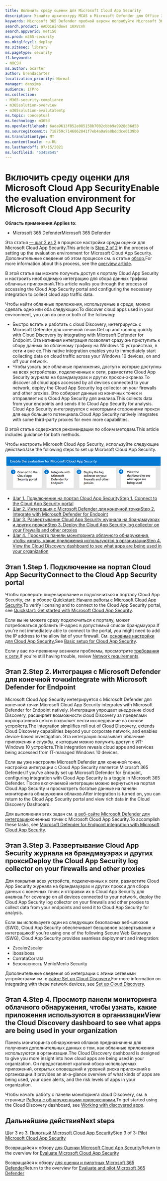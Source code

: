 ```yaml
---
title: Включить среду оценки для Microsoft Cloud App Security
description: Узнайте архитектуру MCAS в Microsoft Defender для Office 365 и узнайте о взаимодействии между Microsoft 365 Defender продуктами.
keywords: Microsoft 365 Defender пробной версии попробуйте Microsoft 365 Defender, оцените Microsoft 365 Defender, Microsoft 365 Defender лаборатории оценки, пилот Microsoft 365 Defender, кибербезопасность, расширенные постоянные угрозы, безопасность предприятия, устройства, устройства, удостоверения, пользователей, данные, приложения, инциденты, автоматическое расследование и исправление, продвинутая охота
search.product: eADQiWindows 10XVcnh
search.appverid: met150
ms.prod: m365-security
ms.mktglfcycl: deploy
ms.sitesec: library
ms.pagetype: security
f1.keywords:
- NOCSH
ms.author: bcarter
author: brendacarter
localization_priority: Normal
manager: dansimp
audience: ITPro
ms.collection:
- M365-security-compliance
- m365solution-overview
- m365solution-evalutatemtp
ms.topic: conceptual
ms.technology: m365d
ms.openlocfilehash: 6ada9613f852e085158b7002cbbb9a9928d36d58
ms.sourcegitcommit: 718759c7146062841f7eb4a0a9a8bdddce0139b0
ms.translationtype: MT
ms.contentlocale: ru-RU
ms.lasthandoff: 07/15/2021
ms.locfileid: "53458545"
---
```

# <a name="enable-the-evaluation-environment-for-microsoft-cloud-app-security"></a><span data-ttu-id="c1660-104">Включить среду оценки для Microsoft Cloud App Security</span><span class="sxs-lookup"><span data-stu-id="c1660-104">Enable the evaluation environment for Microsoft Cloud App Security</span></span>


<span data-ttu-id="c1660-105">**Область применения:**</span><span class="sxs-lookup"><span data-stu-id="c1660-105">**Applies to:**</span></span>

- <span data-ttu-id="c1660-106">Microsoft 365 Defender</span><span class="sxs-lookup"><span data-stu-id="c1660-106">Microsoft 365 Defender</span></span>

<span data-ttu-id="c1660-107">Эта статья [— шаг 2 из 2](eval-defender-mcas-overview.md) в процессе настройки среды оценки для Microsoft Cloud App Security.</span><span class="sxs-lookup"><span data-stu-id="c1660-107">This article is [Step 2 of 2](eval-defender-mcas-overview.md) in the process of setting up the evaluation environment for Microsoft Cloud App Security.</span></span> <span data-ttu-id="c1660-108">Дополнительные сведения об этом процессе см. в статье [обзор.](eval-defender-mcas-overview.md)</span><span class="sxs-lookup"><span data-stu-id="c1660-108">For more information about this process, see the [overview article](eval-defender-mcas-overview.md).</span></span>

<span data-ttu-id="c1660-109">В этой статье вы можете получить доступ к порталу Cloud App Security и настроить необходимую интеграцию для сбора данных трафика облачных приложений.</span><span class="sxs-lookup"><span data-stu-id="c1660-109">This article walks you through the process of accessing the Cloud App Security portal and configuring the necessary integration to collect cloud app traffic data.</span></span>

<span data-ttu-id="c1660-110">Чтобы найти облачные приложения, используемые в среде, можно сделать одно или оба следующих:</span><span class="sxs-lookup"><span data-stu-id="c1660-110">To discover cloud apps used in your environment, you can do one or both of the following:</span></span>

- <span data-ttu-id="c1660-111">Быстро встать и работать с cloud Discovery, интегрируясь с Microsoft Defender для конечной точки.</span><span class="sxs-lookup"><span data-stu-id="c1660-111">Get up and running quickly with Cloud Discovery by integrating with Microsoft Defender for Endpoint.</span></span> <span data-ttu-id="c1660-112">Эта нативная интеграция позволяет сразу же приступить к сбору данных по облачному трафику на Windows 10 устройствах, в сети и вне ее.</span><span class="sxs-lookup"><span data-stu-id="c1660-112">This native integration enables you to immediately start collecting data on cloud traffic across your Windows 10 devices, on and off your network.</span></span>
- <span data-ttu-id="c1660-113">Чтобы узнать все облачные приложения, доступ к которые доступны на всех устройствах, подключенных к сети, разместите Cloud App Security журнала на брандмауэрах и других прокси-экранах.</span><span class="sxs-lookup"><span data-stu-id="c1660-113">To discover all cloud apps accessed by all devices connected to your network, deploy the Cloud App Security log collector on your firewalls and other proxies.</span></span> <span data-ttu-id="c1660-114">Это собирает данные из конечных точек и отправляет их в Cloud App Security для анализа.</span><span class="sxs-lookup"><span data-stu-id="c1660-114">This collects data from your endpoints and sends it to Cloud App Security for analysis.</span></span> <span data-ttu-id="c1660-115">Cloud App Security интегрируется с некоторыми сторонними прокси для еще большего потенциала.</span><span class="sxs-lookup"><span data-stu-id="c1660-115">Cloud App Security natively integrates with some third-party proxies for even more capabilities.</span></span>

<span data-ttu-id="c1660-116">В этой статье содержатся рекомендации по обоим методам.</span><span class="sxs-lookup"><span data-stu-id="c1660-116">This article includes guidance for both methods.</span></span>

<span data-ttu-id="c1660-117">Чтобы настроить Microsoft Cloud App Security, используйте следующие действия.</span><span class="sxs-lookup"><span data-stu-id="c1660-117">Use the following steps to set up Microsoft Cloud App Security.</span></span>

![Действия, позволяющие Microsoft Cloud App Security Microsoft в среде оценки Microsoft Defender](../../media/defender/m365-defender-mcas-eval-enable-steps.png)

- [<span data-ttu-id="c1660-119">Шаг 1. Подключение на портал Cloud App Security</span><span class="sxs-lookup"><span data-stu-id="c1660-119">Step 1. Connect to the Cloud App Security portal</span></span>](#step-1-connect-to-the-cloud-app-security-portal)
- [<span data-ttu-id="c1660-120">Шаг 2. Интеграция с Microsoft Defender для конечной точки</span><span class="sxs-lookup"><span data-stu-id="c1660-120">Step 2. Integrate with Microsoft Defender for Endpoint</span></span>](#step-2-integrate-with-microsoft-defender-for-endpoint)
- [<span data-ttu-id="c1660-121">Шаг 3. Развертывание Cloud App Security журнала на брандмауэрах и других прокси</span><span class="sxs-lookup"><span data-stu-id="c1660-121">Step 3. Deploy the Cloud App Security log collector on your firewalls and other proxies</span></span>](#step-3-deploy-the-cloud-app-security-log-collector-on-your-firewalls-and-other-proxies)
- [<span data-ttu-id="c1660-122">Шаг 4. Просмотр панели мониторинга облачного обнаружения, чтобы узнать, какие приложения используются в организации</span><span class="sxs-lookup"><span data-stu-id="c1660-122">Step 4. View the Cloud Discovery dashboard to see what apps are being used in your organization</span></span>](#step-4-view-the-cloud-discovery-dashboard-to-see-what-apps-are-being-used-in-your-organization)

## <a name="step-1-connect-to-the-cloud-app-security-portal"></a><span data-ttu-id="c1660-123">Этап 1.</span><span class="sxs-lookup"><span data-stu-id="c1660-123">Step 1.</span></span> <span data-ttu-id="c1660-124">Подключение на портал Cloud App Security</span><span class="sxs-lookup"><span data-stu-id="c1660-124">Connect to the Cloud App Security portal</span></span>

<span data-ttu-id="c1660-125">Чтобы проверить лицензирование и подключиться к порталу Cloud App Security, см. в обзоре [Quickstart: Начало работы с Microsoft Cloud App Security](/cloud-app-security/getting-started-with-cloud-app-security).</span><span class="sxs-lookup"><span data-stu-id="c1660-125">To verify licensing and to connect to the Cloud App Security portal, see [Quickstart: Get started with Microsoft Cloud App Security](/cloud-app-security/getting-started-with-cloud-app-security).</span></span> 

<span data-ttu-id="c1660-126">Если вы не можете сразу подключиться к порталу, может потребоваться добавить IP-адрес в допустимый список брандмауэра.</span><span class="sxs-lookup"><span data-stu-id="c1660-126">If you're not immediately able to connect to the portal, you might need to add the IP address to the allow list of your firewall.</span></span> <span data-ttu-id="c1660-127">См. [основные настройки для Cloud App Security.](/cloud-app-security/general-setup)</span><span class="sxs-lookup"><span data-stu-id="c1660-127">See [Basic setup for Cloud App Security](/cloud-app-security/general-setup).</span></span>

<span data-ttu-id="c1660-128">Если у вас по-прежнему возникли проблемы, просмотрите [требования к сети.](/cloud-app-security/network-requirements)</span><span class="sxs-lookup"><span data-stu-id="c1660-128">If you're still having trouble, review [Network requirements](/cloud-app-security/network-requirements).</span></span>

## <a name="step-2-integrate-with-microsoft-defender-for-endpoint"></a><span data-ttu-id="c1660-129">Этап 2.</span><span class="sxs-lookup"><span data-stu-id="c1660-129">Step 2.</span></span> <span data-ttu-id="c1660-130">Интеграция с Microsoft Defender для конечной точки</span><span class="sxs-lookup"><span data-stu-id="c1660-130">Integrate with Microsoft Defender for Endpoint</span></span>

<span data-ttu-id="c1660-131">Microsoft Cloud App Security интегрируется с Microsoft Defender для конечной точки.</span><span class="sxs-lookup"><span data-stu-id="c1660-131">Microsoft Cloud App Security integrates with Microsoft Defender for Endpoint natively.</span></span> <span data-ttu-id="c1660-132">Интеграция упрощает внедрение cloud Discovery, расширяет возможности cloud Discovery за пределами корпоративной сети и позволяет вести исследование на основе устройств.</span><span class="sxs-lookup"><span data-stu-id="c1660-132">The integration simplifies roll out of Cloud Discovery, extends Cloud Discovery capabilities beyond your corporate network, and enables device-based investigation.</span></span> <span data-ttu-id="c1660-133">Эта интеграция показывает облачные приложения и службы, к которым можно получить доступ с ИТ-Windows 10 устройств.</span><span class="sxs-lookup"><span data-stu-id="c1660-133">This integration reveals cloud apps and services being accessed from IT-managed Windows 10 devices.</span></span> 

<span data-ttu-id="c1660-134">Если вы уже настроили Microsoft Defender для конечной точки, настройка интеграции с Cloud App Security является Microsoft 365 Defender.</span><span class="sxs-lookup"><span data-stu-id="c1660-134">If you've already set up Microsoft Defender for Endpoint, configuring integration with Cloud App Security is a toggle in Microsoft 365 Defender.</span></span> <span data-ttu-id="c1660-135">После включаемой интеграции можно вернуться на портал Cloud App Security и просмотреть богатые данные на панели мониторинга обнаружения облаков.</span><span class="sxs-lookup"><span data-stu-id="c1660-135">After integration is turned on, you can return to the Cloud App Security portal and view rich data in the Cloud Discovery Dashboard.</span></span>

<span data-ttu-id="c1660-136">Для выполнения этих задач см. [в веб-сайте Microsoft Defender для интеграции](/cloud-app-security/mde-integration)конечных точек с Microsoft Cloud App Security.</span><span class="sxs-lookup"><span data-stu-id="c1660-136">To accomplish these tasks, see [Microsoft Defender for Endpoint integration with Microsoft Cloud App Security](/cloud-app-security/mde-integration).</span></span> 

## <a name="step-3-deploy-the-cloud-app-security-log-collector-on-your-firewalls-and-other-proxies"></a><span data-ttu-id="c1660-137">Этап 3.</span><span class="sxs-lookup"><span data-stu-id="c1660-137">Step 3.</span></span> <span data-ttu-id="c1660-138">Развертывание Cloud App Security журнала на брандмауэрах и других прокси</span><span class="sxs-lookup"><span data-stu-id="c1660-138">Deploy the Cloud App Security log collector on your firewalls and other proxies</span></span>

<span data-ttu-id="c1660-139">Для покрытия всех устройств, подключенных к сети, разместите Cloud App Security журнала на брандмауэрах и других прокси для сбора данных с конечных точек и отправки их в Cloud App Security для анализа.</span><span class="sxs-lookup"><span data-stu-id="c1660-139">For coverage on all devices connected to your network, deploy the Cloud App Security log collector on your firewalls and other proxies to collect data from your endpoints and send it to Cloud App Security for analysis.</span></span> 

<span data-ttu-id="c1660-140">Если вы используете один из следующих безопасных веб-шлюзов (SWG), Cloud App Security обеспечивает бесшовное развертывание и интеграцию:</span><span class="sxs-lookup"><span data-stu-id="c1660-140">If you're using one of the following Secure Web Gateways (SWG), Cloud App Security provides seamless deployment and integration:</span></span>
- <span data-ttu-id="c1660-141">Zscaler</span><span class="sxs-lookup"><span data-stu-id="c1660-141">Zscaler</span></span>
- <span data-ttu-id="c1660-142">iboss</span><span class="sxs-lookup"><span data-stu-id="c1660-142">iboss</span></span>
- <span data-ttu-id="c1660-143">Corrata</span><span class="sxs-lookup"><span data-stu-id="c1660-143">Corrata</span></span>
- <span data-ttu-id="c1660-144">Безопасность Menlo</span><span class="sxs-lookup"><span data-stu-id="c1660-144">Menlo Security</span></span>

<span data-ttu-id="c1660-145">Дополнительные сведения об интеграции с этими сетевыми устройствами см. в [сайте Set up Cloud Discovery.](/cloud-app-security/set-up-cloud-discovery)</span><span class="sxs-lookup"><span data-stu-id="c1660-145">For more information on integrating with these network devices, see [Set up Cloud Discovery](/cloud-app-security/set-up-cloud-discovery).</span></span> 
## <a name="step-4-view-the-cloud-discovery-dashboard-to-see-what-apps-are-being-used-in-your-organization"></a><span data-ttu-id="c1660-146">Этап 4.</span><span class="sxs-lookup"><span data-stu-id="c1660-146">Step 4.</span></span> <span data-ttu-id="c1660-147">Просмотр панели мониторинга облачного обнаружения, чтобы узнать, какие приложения используются в организации</span><span class="sxs-lookup"><span data-stu-id="c1660-147">View the Cloud Discovery dashboard to see what apps are being used in your organization</span></span>

<span data-ttu-id="c1660-148">Панель мониторинга обнаружения облаков предназначена для получения дополнительных данных о том, как облачные приложения используются в организации.</span><span class="sxs-lookup"><span data-stu-id="c1660-148">The Cloud Discovery dashboard is designed to give you more insight into how cloud apps are being used in your organization.</span></span> <span data-ttu-id="c1660-149">Он предоставляет краткий обзор используемых приложений, открытых оповещений и уровней риска приложений в организации.</span><span class="sxs-lookup"><span data-stu-id="c1660-149">It provides an at-a-glance overview of what kinds of apps are being used, your open alerts, and the risk levels of apps in your organization.</span></span> 

<span data-ttu-id="c1660-150">Чтобы начать работу с панели мониторинга cloud Discovery, см. в странице [Работа с обнаруженными приложениями.](/cloud-app-security/discovered-apps)</span><span class="sxs-lookup"><span data-stu-id="c1660-150">To get started using the Cloud Discovery dashboard, see [Working with discovered apps](/cloud-app-security/discovered-apps).</span></span>

## <a name="next-steps"></a><span data-ttu-id="c1660-151">Дальнейшие действия</span><span class="sxs-lookup"><span data-stu-id="c1660-151">Next steps</span></span>

<span data-ttu-id="c1660-152">Шаг 3 из 3. [Пилотный Microsoft Cloud App Security](eval-defender-mcas-pilot.md)</span><span class="sxs-lookup"><span data-stu-id="c1660-152">Step 3 of 3: [Pilot Microsoft Cloud App Security](eval-defender-mcas-pilot.md)</span></span>

<span data-ttu-id="c1660-153">Возвращайся к обзору [для Оценки Microsoft Cloud App Security](eval-defender-mcas-overview.md)</span><span class="sxs-lookup"><span data-stu-id="c1660-153">Return to the overview for [Evaluate Microsoft Cloud App Security](eval-defender-mcas-overview.md)</span></span>

<span data-ttu-id="c1660-154">Возвращайся к обзору [для оценки и пилотных Microsoft 365 Defender](eval-overview.md)</span><span class="sxs-lookup"><span data-stu-id="c1660-154">Return to the overview for [Evaluate and pilot Microsoft 365 Defender](eval-overview.md)</span></span>